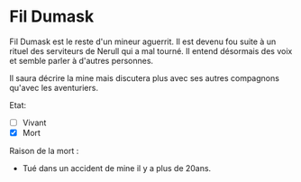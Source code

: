# Fil Dumask

Fil Dumask est le reste d'un mineur aguerrit. Il est devenu fou suite à un rituel des serviteurs de Nerull qui a mal tourné.
Il entend désormais des voix et semble parler à d'autres personnes.  

Il saura décrire la mine mais discutera plus avec ses autres compagnons qu'avec les aventuriers. 



Etat: 
- [ ]  Vivant
- [X]  Mort

Raison de la mort :
- Tué dans un accident de mine il y a plus de 20ans.  